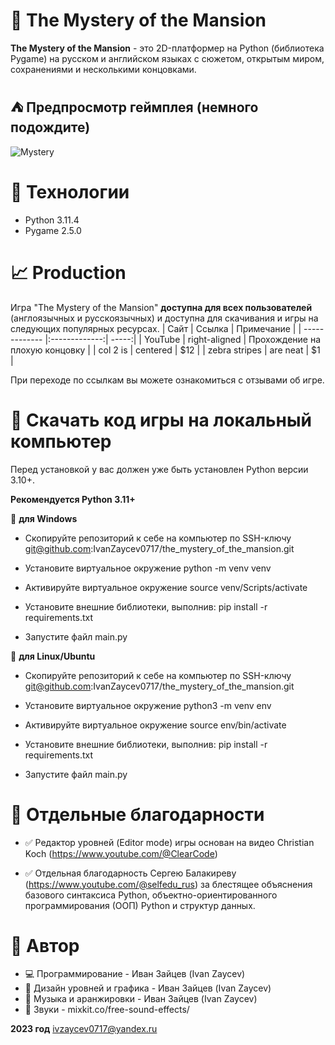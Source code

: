 # :european_castle: The Mystery of the Mansion
**The Mystery of the Mansion** - это 2D-платформер на Python (библиотека Pygame) на русском и английском языках с сюжетом, открытым миром, сохранениями и несколькими концовками.

## :tent: Предпросмотр геймплея (немного подождите)
![Mystery](https://github.com/IvanZaycev0717/the_mystery_of_the_mansion/assets/111955306/96de1ce3-7f91-4947-9391-b8b4d7e4cc42)


# :scroll: Технологии
- Python 3.11.4
- Pygame 2.5.0

# :chart_with_upwards_trend: Production
Игра "The Mystery of the Mansion" **доступна для всех пользователей** (англоязычных и русскоязычных) и доступна для скачивания и игры на следующих популярных ресурсах.
| Сайт        | Ссылка           | Примечание  |
| ------------- |:-------------:| -----:|
| YouTube      | right-aligned | Прохождение на плохую концовку |
| col 2 is      | centered      |   $12 |
| zebra stripes | are neat      |    $1 |

При переходе по ссылкам вы можете ознакомиться с отзывами об игре.

# :bookmark_tabs: Скачать код игры на локальный компьютер
Перед установкой у вас должен уже быть установлен Python версии 3.10+.

**Рекомендуется Python 3.11+**

:postbox: **для Windows**

- Скопируйте репозиторий к себе на компьютер по SSH-ключу git@github.com:IvanZaycev0717/the_mystery_of_the_mansion.git

- Установите виртуальное окружение python -m venv venv

- Активируйте виртуальное окружение source venv/Scripts/activate

- Установите внешние библиотеки, выполнив: pip install -r requirements.txt

- Запустите файл main.py

🐧 **для Linux/Ubuntu**
- Скопируйте репозиторий к себе на компьютер по SSH-ключу git@github.com:IvanZaycev0717/the_mystery_of_the_mansion.git

- Установите виртуальное окружение python3 -m venv env

- Активируйте виртуальное окружение source env/bin/activate

- Установите внешние библиотеки, выполнив: pip install -r requirements.txt

- Запустите файл main.py

# :muscle: Отдельные благодарности
- :white_check_mark: Редактор уровней (Editor mode) игры основан на видео Christian Koch (https://www.youtube.com/@ClearCode)

- :white_check_mark: Отдельная благодарность Сергею Балакиреву (https://www.youtube.com/@selfedu_rus) за блестящее объяснения базового синтаксиса Python, объектно-ориентированного программирования (ООП) Python и структур данных.

# 🧙 Автор
- :computer: Программирование - Иван Зайцев (Ivan Zaycev)
- :art: Дизайн уровней и графика - Иван Зайцев (Ivan Zaycev)
- :musical_keyboard: Музыка и аранжировки - Иван Зайцев (Ivan Zaycev)
- :musical_score: Звуки - mixkit.co/free-sound-effects/

**2023 год**
ivzaycev0717@yandex.ru





